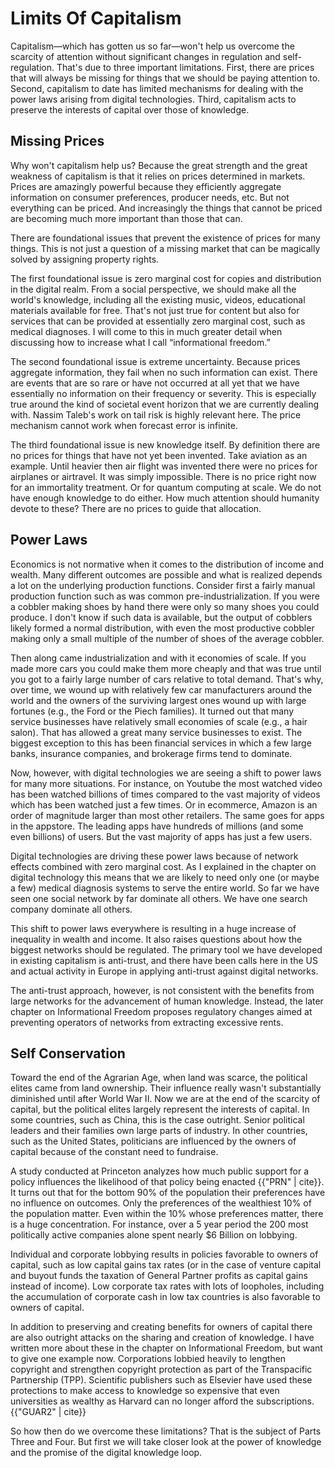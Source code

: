 # Limits Of Capitalism

Capitalism&mdash;which has gotten us so far&mdash;won&apos;t help us overcome the scarcity of attention without significant changes in regulation and self-regulation. That&apos;s due to three important limitations. First, there are prices that will always be missing for things that we should be paying attention to. Second, capitalism to date has limited mechanisms for dealing with the power laws arising from digital technologies. Third, capitalism acts to preserve the interests of capital over those of knowledge.  

## Missing Prices

Why won&apos;t capitalism help us? Because the great strength and the great weakness of capitalism is that it relies  on prices determined in markets. Prices are amazingly powerful because they efficiently aggregate information on consumer preferences, producer needs, etc. But not everything can be priced. And increasingly the things that cannot be priced are becoming much more important than those that can.

There are foundational issues that prevent the existence of prices for many things. This is not just a question of a missing market that can be magically solved by assigning property rights.

The first foundational issue is zero marginal cost for copies and distribution in the digital realm. From a social perspective, we should make all the world&apos;s knowledge, including all the existing music, videos, educational materials available for free. That&apos;s not just true for content but also for services that can be provided at essentially zero marginal cost, such as medical diagnoses. I will come to this in much greater detail when discussing how to increase what I call &ldquo;informational freedom.&rdquo;

The second foundational issue is extreme uncertainty. Because prices aggregate information, they fail when no such information can exist. There are events that are so rare or have not occurred at all yet that we have essentially no  information on their frequency or severity. This is especially true around the kind of societal event horizon that we are currently dealing with. Nassim Taleb&apos;s work on tail risk is highly relevant here. The price mechanism cannot work when forecast error is infinite.

The third foundational issue is new knowledge itself. By definition there are no prices for things that have not yet been invented. Take aviation as an example. Until heavier then air flight was invented there were no prices for airplanes or airtravel. It was simply impossible. There is no price right now for an immortality treatment. Or for quantum computing at scale. We do not have enough knowledge to do either. How much attention should humanity devote to these? There are no prices to guide that allocation.

## Power Laws

Economics is not normative when it comes to the distribution of income and wealth. Many different outcomes are possible and what is realized depends a lot on the underlying production functions. Consider first a fairly manual production function such as was common pre-industrialization. If you were a cobbler making shoes by hand there were only so many shoes you could produce. I don&apos;t know if such data is available, but the output of cobblers likely formed a normal distribution, with even the most productive cobbler making only a small multiple of the number of shoes of the average cobbler.

Then along came industrialization and with it economies of scale. If you made more cars you could make them more cheaply and that was true until you got to a fairly large number of cars relative to total demand. That&apos;s why, over time, we wound up with relatively few car manufacturers around the world and the owners of the surviving largest ones wound up with large fortunes (e.g., the Ford or the Piech families). It turned out that many service businesses have relatively small economies of scale (e.g., a hair salon). That has allowed a great many service businesses to exist. The biggest exception to this has been financial services in which a few large banks, insurance companies, and brokerage firms tend to dominate.

Now, however, with digital technologies we are seeing a shift to power laws for many more situations. For instance, on Youtube the most watched video has been watched billions of times compared to the vast majority of videos which has been watched just a few times. Or in ecommerce, Amazon is an order of magnitude larger than most other retailers. The same goes for apps in the appstore. The leading apps have hundreds of millions (and some even billions) of users. But the vast majority of apps has just a few users.

Digital technologies are driving these power laws because of network effects combined with zero marginal cost. As I explained in the chapter on digital technology this means that we are likely to need only one (or maybe a few) medical diagnosis systems to serve the entire world. So far we have seen one social network by far dominate all others. We have one search company dominate all others.

This shift to power laws everywhere is resulting in a huge increase of inequality in wealth and income. It also raises questions about how the biggest networks should be regulated. The primary tool we have developed in existing capitalism is anti-trust, and there have been calls here in the US and actual activity in Europe in applying anti-trust against digital networks.     

The anti-trust approach, however, is not consistent with the benefits from large networks for the advancement of human knowledge. Instead, the later chapter on Informational Freedom proposes regulatory changes aimed at preventing operators of networks from extracting excessive rents.


## Self Conservation

Toward the end of the Agrarian Age, when land was scarce, the political elites came from land ownership. Their influence really wasn&apos;t substantially diminished until after World War II. Now we are at the end of the scarcity of capital, but the political elites largely represent the interests of capital. In some countries, such as China, this is the case outright. Senior political leaders and their families own large parts of industry. In other countries, such as the United States, politicians are influenced by the owners of capital because of the constant need to fundraise.

A study conducted at Princeton analyzes how much public support for a policy influences the likelihood of that policy being enacted {{"PRN" | cite}}. It turns out that for the bottom 90% of the population their preferences have no influence on outcomes. Only the preferences of the wealthiest 10% of the population matter. Even within the 10% whose preferences matter, there is a huge concentration. For instance, over a 5 year period the 200 most politically active companies alone spent nearly $6 Billion on lobbying.

Individual and corporate lobbying results in policies favorable to owners of capital, such as low capital gains tax rates (or in the case of venture capital and buyout funds the taxation of General Partner profits as capital gains instead of income). Low corporate tax rates with lots of loopholes, including the accumulation of corporate cash in low tax countries is also favorable to owners of capital.

In addition to preserving and creating benefits for owners of capital there are also outright attacks on the sharing and creation of knowledge. I have written more about these in the chapter on Informational Freedom, but want to give one example now. Corporations lobbied heavily to lengthen copyright and strengthen copyright protection as part of the Transpacific Partnership (TPP). Scientific publishers such as Elsevier have used these protections to make access to knowledge so expensive that even universities as wealthy as Harvard can no longer afford the subscriptions. {{"GUAR2" | cite}}

So how then do we overcome these limitations? That is the subject of Parts Three and Four. But first we will take closer look at the power of knowledge and the promise of the digital knowledge loop.
